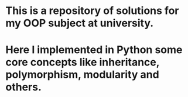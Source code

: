 # This is a repository of solutions for my OOP subject at university.

# Here I implemented in Python some core concepts like inheritance, polymorphism, modularity and others.
